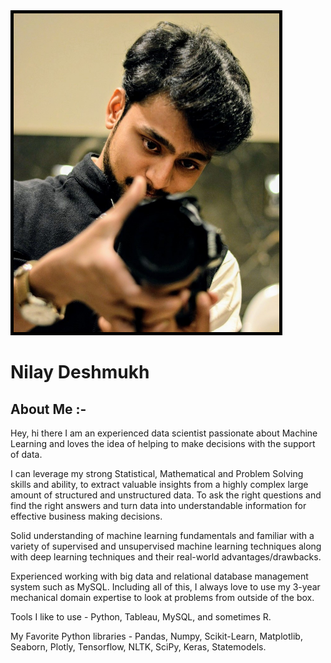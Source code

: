 
<img src="Images/dp.jpg" width="425" height="510" style="border:5px solid black">


# **Nilay Deshmukh**


## About Me :-

Hey, hi there
I am an experienced data scientist passionate about Machine Learning and loves the idea of helping to make decisions with the support of data.

I can leverage my strong Statistical, Mathematical and Problem Solving skills and ability, to extract valuable insights from a highly complex large amount of structured and unstructured data. To ask the right questions and find the right answers and turn data into understandable information for effective business making decisions.

Solid understanding of machine learning fundamentals and familiar with a variety of supervised and unsupervised machine learning techniques along with deep learning techniques and their real-world advantages/drawbacks.

Experienced working with big data and relational database management system such as MySQL.
Including all of this, I always love to use my 3-year mechanical domain expertise to look at problems from outside of the box.


Tools I like to use - Python, Tableau, MySQL, and sometimes R.

My Favorite Python libraries - Pandas, Numpy, Scikit-Learn, Matplotlib, Seaborn, Plotly, Tensorflow, NLTK, SciPy, Keras, Statemodels.
